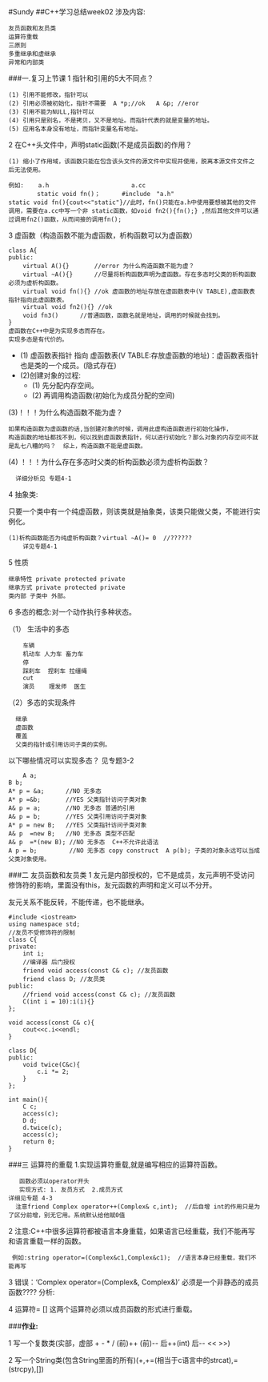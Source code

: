 #Sundy
##C++学习总结week02
涉及内容:

	友员函数和友员类
	运算符重载
	三原则
	多重继承和虚继承
	异常和内部类

###一.复习上节课
1  指针和引用的5大不同点？

	(1) 引用不能修改，指针可以
	(2)	引用必须被初始化，指针不需要  A *p;//ok   A &p; //eror
	(3) 引用不能为NULL,指针可以
	(4) 引用只是别名，不是拷贝，又不是地址。而指针代表的就是变量的地址。
	(5) 应用名本身没有地址，而指针变量名有地址。
	 
2 在C++头文件中，声明static函数(不是成员函数)的作用？

    (1) 缩小了作用域，该函数只能在包含该头文件的源文件中实现并使用，脱离本源文件文件之后无法使用。

	例如:    a.h                       a.cc
	        static void fn()；	   #include　"a.h"
	static void fn(){cout<<"static"}//此时，fn()只能在a.h中使用要想被其他的文件调用，需要在a.cc中写一个非 static函数，如void fn2(){fn();} ,然后其他文件可以通过调用fn2()函数，从而间接的调用fn();

3 虚函数（构造函数不能为虚函数，析构函数可以为虚函数）

	class A{
	public:
		virtual A(){}       //error 为什么构造函数不能为虚？
		virtual ~A(){}      //尽量将析构函数声明为虚函数。存在多态时父类的析构函数必须为虚析构函数。
		virtual	void fn(){} //ok 虚函数的地址存放在虚函数表中(V TABLE),虚函数表指针指向此虚函数表。
		virtual	void fn2(){} //ok 
		void fn3()      //普通函数，函数名就是地址，调用的时候就会找到。
	}
	虚函数在C++中是为实现多态而存在。
	实现多态是有代价的。


-   (1) 虚函数表指针 指向 虚函数表(V TABLE:存放虚函数的地址)：虚函数表指针也是类的一个成员。(隐式存在)
-   (2)创建对象的过程:
	-   (1) 先分配内存空间。
	-   (2) 再调用构造函数(初始化为成员分配的空间)
	
  (3)！！！为什么构造函数不能为虚？

	如果构造函数为虚函数的话,当创建对象的时候，调用此虚构造函数进行初始化操作，
	构造函数的地址都找不到，何以找到虚函数表指针，何以进行初始化？那么对象的内存空间不就是乱七八糟的吗？  综上，构造函数不能是虚函数。
  (4) ！！！为什么存在多态时父类的析构函数必须为虚析构函数？

	  详细分析见 专题4-1

4 抽象类:

只要一个类中有一个纯虚函数，则该类就是抽象类，该类只能做父类，不能进行实例化。

	(1)析构函数能否为纯虚析构函数？virtual ~A()= 0  //??????
    	详见专题4-1

 5 性质

	继承特性 private protected private
	继承方式 private protected private
	类内部 子类中 外部。
 
 6 多态的概念:对一个动作执行多种状态。

  （1） 生活中的多态

		车辆
		机动车 人力车 畜力车
		停
		踩刹车  捏刹车 拉缰绳
		cut
		演员    理发师  医生

  （2）多态的实现条件

      继承
      虚函数
      覆盖
      父类的指针或引用访问子类的实例。
以下哪些情况可以实现多态？  见专题3-2	

        A a;
	B b;
	A* p = &a;      //NO 无多态
	A* p =&b;       //YES 父类指针访问子类对象
	A& p = a;       //NO 无多态 普通的引用
	A& p = b;       //YES 父类引用访问子类对象
	A* p = new B;   //YES 父类指针访问子类对象
	A& p  =new B;   //NO 无多态 类型不匹配
	A& p  =*(new B); //NO 无多态  C++不允许此语法
	A p = b;         //NO 无多态 copy construct  A p(b); 子类的对象永远可以当成父类对象使用。
  
   
###二 友员函数和友员类
  1 友元是内部授权的，它不是成员，友元声明不受访问修饰符的影响，里面没有this，友元函数的声明和定义可以不分开。
    友元关系不能反转，不能传递，也不能继承。

	#include <iostream>
	using namespace std;
	//友员不受修饰符的限制
	class C{
	private:
		int i;
		//编译器 后门授权
		friend void access(const C& c); //友员函数
		friend class D; //友员类
	public:
		//friend void access(const C& c); //友员函数
		C(int i = 10):i(i){}
	};
	
	void access(const C& c){
		cout<<c.i<<endl;
	}
	
	class D{
	public:
		void twice(C&c){
			c.i *= 2;
		}
	};
	
	int main(){
		C c;
		access(c);
		D d;
		d.twice(c);
		access(c);
		return 0;
	}


###三 运算符的重载
 1.实现运算符重载,就是编写相应的运算符函数。

	   函数必须以operator开头
	   实现方式: 1. 友员方式  2.成员方式
	详细见专题 4-3
	  注意friend Complex operator++(Complex& c,int);	//后自增 int的作用只是为了区分前增，别无它用。系统默认给他赋0值
 
 2 注意:C++中很多运算符都被语言本身重载，如果语言已经重载，我们不能再写和语言重载一样的函数。

	 例如:string operator=(Complex&c1,Complex&c1);  //语言本身已经重载，我们不能再写

 3 错误：‘Complex operator=(Complex&, Complex&)’ 必须是一个非静态的成员函数????
分析:

 4 运算符= [] 这两个运算符必须以成员函数的形式进行重载。

###**作业:**

 1 写一个复数类(实部，虚部 + - * / (前)++ (前)-- 后++(int) 后-- << >>)

 2 写一个String类(包含String里面的所有)(+,+=(相当于c语言中的strcat),=(strcpy),[])
 
